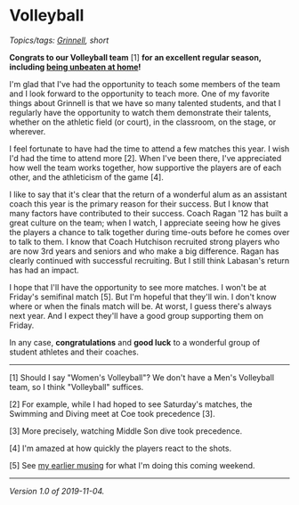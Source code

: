 Volleyball
==========

*Topics/tags: [Grinnell](index-grinnell), short*

**Congrats to our Volleyball team** [1] **for an excellent regular season, including [being unbeaten at home](https://pioneers.grinnell.edu/news/2019/11/2/womens-volleyball-pioneer-netters-shatter-school-record-for-wins-with-pair-of-saturday-wins.aspx?path=wvball)!**

I'm glad that I've had the opportunity to teach some members of the
team and I look forward to the opportunity to teach more.  One of
my favorite things about Grinnell is that we have so many talented
students, and that I regularly have the opportunity to watch them
demonstrate their talents, whether on the athletic field (or court),
in the classroom, on the stage, or wherever.

I feel fortunate to have had the time to attend a few matches this
year.  I wish I'd had the time to attend more [2].  When I've been
there, I've appreciated how well the team works together, how
supportive the players are of each other, and the athleticism of
the game [4].

I like to say that it's clear that the return of a wonderful alum
as an assistant coach this year is the primary reason for their
success.  But I know that many factors have contributed to their
success.  Coach Ragan '12 has built a great culture on the team;
when I watch, I appreciate seeing how he gives the players a chance
to talk together during time-outs before he comes over to talk to
them.  I know that Coach Hutchison recruited strong players who are
now 3rd years and seniors and who make a big difference.  Ragan
has clearly continued with successful recruiting.  But I still think
Labasan's return has had an impact.

I hope that I'll have the opportunity to see more matches.  I won't
be at Friday's semifinal match [5].  But I'm hopeful that they'll
win.  I don't know where or when the finals match will be.  At worst,
I guess there's always next year.  And I expect they'll have a good
group supporting them on Friday.

In any case, **congratulations** and **good luck** to a wonderful
group of student athletes and their coaches.

---

[1] Should I say "Women's Volleyball"?  We don't have a Men's Volleyball
team, so I think "Volleyball" suffices.

[2] For example, while I had hoped to see Saturday's matches, the
Swimming and Diving meet at Coe took precedence [3].

[3] More precisely, watching Middle Son dive took precedence.

[4] I'm amazed at how quickly the players react to the shots.

[5] See [my earlier musing](opportunities-2019-10-23) for what I'm
doing this coming weekend.

---

*Version 1.0 of 2019-11-04.*
